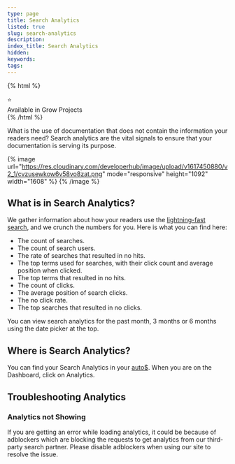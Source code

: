 ```yaml
---
type: page
title: Search Analytics
listed: true
slug: search-analytics
description: 
index_title: Search Analytics
hidden: 
keywords: 
tags: 
---
```


{% html %}
<div class="grow-border text-left">
<div class="grow-star">⭐</div>
    Available in Grow Projects
</div>
{% /html %}

What is the use of documentation that does not contain the information your readers need? Search analytics are the vital signals to ensure that your documentation is serving its purpose.

{% image url="https://res.cloudinary.com/developerhub/image/upload/v1617450880/v2_1/cvzusewkow6v58vo8zat.png" mode="responsive" height="1092" width="1608" %}
{% /image %}

## What is in Search Analytics?

We gather information about how your readers use the [lightning-fast search](/support-center/using-search), and we crunch the numbers for you. Here is what you can find here:

- The count of searches.
- The count of search users.
- The rate of searches that resulted in no hits.
- The top terms used for searches, with their click count and average position when clicked.
- The top terms that resulted in no hits.
- The count of clicks.
- The average position of search clicks.
- The no click rate.
- The top searches that resulted in no clicks.

You can view search analytics for the past month, 3 months or 6 months using the date picker at the top.

## Where is Search Analytics?

You can find your Search Analytics in your [auto$](/support-center/dashboard). When you are on the Dashboard, click on Analytics.

## Troubleshooting Analytics

### Analytics not Showing

If you are getting an error while loading analytics, it could be because of adblockers which are blocking the requests to get analytics from our third-party search partner. Please disable adblockers when using our site to resolve the issue.